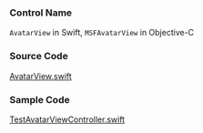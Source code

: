 ### Control Name

`AvatarView` in Swift, `MSFAvatarView` in Objective-C

### Source Code

[AvatarView.swift](https://github.com/microsoft/fluentui-apple/blob/main/macos/FluentUI/AvatarView/AvatarView.swift)

### Sample Code

[TestAvatarViewController.swift](https://github.com/microsoft/fluentui-apple/blob/main/macos/FluentUITestViewControllers/TestAvatarViewController.swift)
